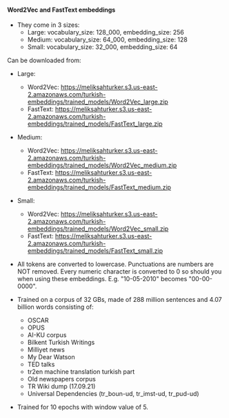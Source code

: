 #### Word2Vec and FastText embeddings

- They come in 3 sizes:
	- Large: vocabulary_size: 128_000, embedding_size: 256
	- Medium: vocabulary_size: 64_000, embedding_size: 128
	- Small: vocabulary_size: 32_000, embedding_size: 64

Can be downloaded from:
- Large:
	- Word2Vec: https://meliksahturker.s3.us-east-2.amazonaws.com/turkish-embeddings/trained_models/Word2Vec_large.zip
	- FastText: https://meliksahturker.s3.us-east-2.amazonaws.com/turkish-embeddings/trained_models/FastText_large.zip
- Medium:
	- Word2Vec: https://meliksahturker.s3.us-east-2.amazonaws.com/turkish-embeddings/trained_models/Word2Vec_medium.zip
	- FastText: https://meliksahturker.s3.us-east-2.amazonaws.com/turkish-embeddings/trained_models/FastText_medium.zip
	
- Small:
	- Word2Vec: https://meliksahturker.s3.us-east-2.amazonaws.com/turkish-embeddings/trained_models/Word2Vec_small.zip
	- FastText: https://meliksahturker.s3.us-east-2.amazonaws.com/turkish-embeddings/trained_models/FastText_small.zip

- All tokens are converted to lowercase. Punctuations are numbers are NOT removed. Every numeric character is converted to 0 so should you when using these embeddings. E.g. "10-05-2010" becomes "00-00-0000".

- Trained on a corpus of 32 GBs, made of 288 million sentences and 4.07 billion words consisting of:
	- OSCAR
	- OPUS
	- AI-KU corpus
	- Bilkent Turkish Writings
	- Milliyet news
	- My Dear Watson
	- TED talks
	- tr2en machine translation turkish part
	- Old newspapers corpus
	- TR Wiki dump (17.09.21)
	- Universal Dependencies (tr_boun-ud, tr_imst-ud, tr_pud-ud)
- Trained for 10 epochs with window value of 5.